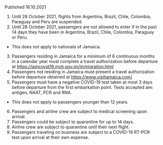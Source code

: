 Published 16.10.2021
1. Until 28 October 2021, flights from Argentina, Brazil, Chile, Colombia, Paraguay and Peru are suspended.
2. Until 28 October 2021, passengers are not allowed to enter if in the past 14 days they have been in Argentina, Brazil, Chile, Colombia, Paraguay or Peru.
- This does not apply to nationals of Jamaica.
3. Passengers residing in Jamaica for a minimum of 6 continuous months in a calendar year must complete a travel authorization before departure at <a href="https://jamcovid19.moh.gov.jm/immigration.html">https://jamcovid19.moh.gov.jm/immigration.html</a>
4. Passengers not residing in Jamaica must present a travel authorization before departure obtained at <a href="https://www.visitjamaica.com/">https://www.visitjamaica.com/</a>
5. Passengers must have a negative COVID-19 test taken at most 3 days before departure from the first embarkation point. Tests accepted are: antigen, NAAT, PCR and RNA.
- This does not apply to passengers younger than 12 years.
6. Passengers and airline crew are subject to medical screening upon arrival.
7. Passengers could be subject to quarantine for up to 14 days.
8. Airline crew are subject to quarantine until their next flight.
9. Passengers traveling on business are subject to a COVID-19 RT-PCR test upon arrival at their own expense.